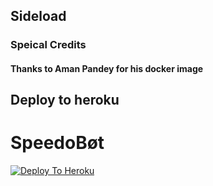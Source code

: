 ## Sideload

### Speical Credits
#### Thanks to Aman Pandey for his docker image

## Deploy to heroku 
# SpeedoBøt

[![Deploy To Heroku](https://www.herokucdn.com/deploy/button.svg)](https://heroku.com/deploy?template=https://github.com/ForbiddenLinkers/sIdeLoAdEd)
